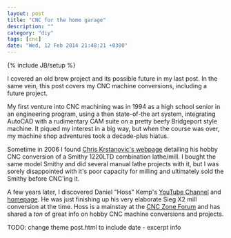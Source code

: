 ```yaml
---
layout: post
title: "CNC for the home garage"
description: ""
category: "diy"
tags: [cnc]
date: "Wed, 12 Feb 2014 21:48:21 +0300"
---
```

{% include JB/setup %}

I covered an old brew project and its possible future in my last post.  In the same vein, this post covers my CNC machine conversions, including a future project.

My first venture into CNC machining was in 1994 as a high school senior in an engineering program, using a then state-of-the art system, integrating AutoCAD with a rudimentary CAM suite on a pretty beefy Bridgeport style machine.  It piqued my interest in a big way, but when the course was over, my machine shop adventures took a decade-plus hiatus.

Sometime in 2006 I found [Chris Krstanovic's webpage](http://cnc.novalab.org) detailing his hobby CNC conversion of a Smithy 1220LTD combination lathe/mill.  I bought the same model Smithy and did several manual lathe projects with it, but I was sorely disappointed with it's poor capacity for milling and ultimately sold the Smithy before CNC'ing it.

A few years later, I discovered Daniel "Hoss" Kemp's [YouTube Channel](http://www.youtube.com/user/hossmachine) and [homepage](http://hossmachine.info).  He was just finishing up his very elaborate Sieg X2 mill conversion at the time.  Hoss is a mainstay at the [CNC Zone Forum](http://www.cnczone.com) and has shared a *ton* of great info on hobby CNC machine conversions and projects.

TODO: change theme post.html to include date - excerpt info

